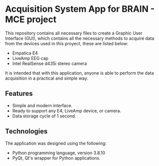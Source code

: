 # Acquisition System App for BRAIN - MCE project

This repository contains all necessary files to create a Graphic User Interface (GUI), which contains all the necessary methods to acquire data from the devices used in this proyect, these are listed below:

+ Empatica E4
+ LiveAmp EEG cap
+ Intel RealSense d435i stereo camera

It is intended that with this application, anyone is able to perform the data acquisition in a practical and simple way.

## Features

+ Simple and modern interface.
+ Ready to support any E4, LiveAmp device, or camera.
+ Data storage cycle of 1 second.

## Technologies

The application was designed using the following:

+ Python programming language, version 3.8.10
+ PyQt, Qt's wrapper for Python applications.

